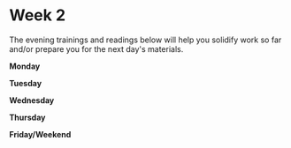 # Week 2

The evening trainings and readings below will help you solidify work so far and/or prepare you for the next day's materials.

**Monday**

**Tuesday**

**Wednesday**

**Thursday**

**Friday/Weekend**
